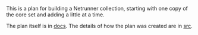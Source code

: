 This is a plan for building a Netrunner collection, starting with one copy of the core set and adding a little at a time.

The plan itself is in [docs](docs/). The details of how the plan was created are in [src](src/).